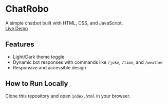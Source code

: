 # ChatRobo
A simple chatbot built with HTML, CSS, and JavaScript.  
[Live Demo](https://parthkalumali-1.github.io.chatbot-1)

## Features
- Light/Dark theme toggle
- Dynamic bot responses with commands like `/joke`, `/time`, and `/weather`
- Responsive and accessible design

## How to Run Locally
Clone this repository and open `index.html` in your browser.
